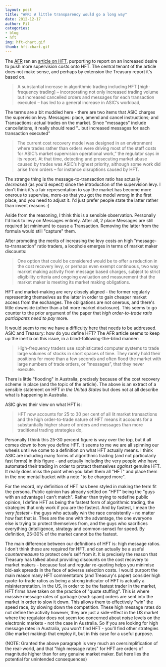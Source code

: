 ```yaml
---
layout: post
title: "AFR: A little transparency would go a long way"
date: 2012-12-17
author: Fil
categories:
- blog
- hft
img: hft-chart.gif
thumb: hft-chart.gif
---
```

The [AFR](http://www.afr.com) ran an  [article on HFT](http://afr.com/p/business/financial_services/pay_up_high_frequency_traders_told_Ft8S4siOgG5MRCofN5S6BO), purporting to report on an increased desire to push more supervision costs onto HFT. The central tenant of the article does not make sense, and perhaps by extension the Treasury report it's based on.

> A substantial increase in algorithmic trading including HFT [high-frequency trading] – incorporating not only increased trading volume but increased cancelled orders and messages for each transaction executed – has led to a general increase in ASIC’s workload,

The terms are a bit muddled here - there are two items that ASIC charges the supervision levy. Messages: place, amend and cancel instructions; and Transactions: actual trades on the market. Since "messages" include cancellations, it really should read ".. but increased messages for each transaction executed"

> The current cost recovery model was designed in an environment where trades rather than orders were driving most of the staff costs for ASIC’s market supervision operational work,” the regulator says in its report.
> At that time, detecting and prosecuting market abuse caused by trades was ASIC’s highest priority, although some work did arise from orders – for instance disruptions caused by HFT.

The strange thing is the message-to-transaction ratio has actually *decreased* (as you'd expect) since the introduction of the supervision levy. I don't think it's a fair representation to say the market has become more onerous to supervise, more-so that you got the model wrong in the first place, and you need to adjust it. I'd just prefer people state the latter rather than invent reasons :)

Aside from the reasoning, I think this is a sensible observation. Personally I'd look to levy on Messages entirely. After all, 2 place Messages are still required (at minimum) to cause a Transaction. Removing the latter from the formula would still "capture" them.

After promoting the merits of increasing the levy costs on high "message-to-transaction" ratio traders, a loophole emerges in terms of market maker discounts:

> One option that could be considered would be to offer a reduction in the cost recovery levy, or perhaps even exempt continuous, two way market making activity from message based charges, subject to strict eligibility criteria and ongoing evaluation and measurement that the market maker is meeting its market making obligations.

HFT and market-making are very closely aligned - the former regularly representing themselves as the latter in order to gain cheaper market access from the exchanges. The obligations are not onerous, and there's little downside (other than a bit more market disclosure). This seems to go counter to the prior argument of the paper that *high order-to-trade ratio participants need to pay* more.

It would seem to me we have a difficulty here that needs to be addressed. ASIC and Treasury: how do you define HFT? The AFR article seems to keep up the inertia on this issue, in a blind-following-the-blind manner:

> High-frequency traders use sophisticated computer systems to trade large volumes of stocks in short spaces of time.
> They rarely hold their positions for more than a few seconds and often flood the market with large numbers of trade orders, or “messages”, that they never execute.

There is little "flooding" in Australia, precisely because of the cost recovery scheme in place (and the topic of the article). The above is an extract of a sensible statement on HFT *in the United States* but does not at all describe what is happening in Australia.

ASIC gives their view on what HFT is:

> HFT now accounts for 25 to 30 per cent of all lit market transactions and the high order-to-trade nature of HFT means it accounts for a substantially higher share of orders and messages than more traditional trading strategies do,

Personally I think this 25-30 percent figure is way over the top, but it all comes down to how you define HFT. It seems to me we are all spinning our wheels until we come to a definition on what HFT actually means. I think ASIC are including many forms of algorithmic trading (and not particularly fast forms) in this figure - and actually including the very people who have automated their trading in order to protect themselves *against* genuine HFT. It really does miss the point when you label them all "HFT" and place them in the one mental bucket with a note "to be charged more".

For the record, my definition of HFT has been styled in making the term fit the persona. Public opinion has already settled on "HFT" being the "guys with an advantage I can't match". Rather than trying to redefine public opinion, I define HFT as being the fastest form of algorithmic trading, the strategies that only work if you are the fastest. And by fastest, I mean the *very fastest* - the guys who actually win the race consistently - no matter how fast that is. Thes are the one with the advantage, the one everyone else is trying to protect themselves from, and the guys who sacrifices everything (intelligence, strategy and common-sense) for speed. By definition, 25-30% of the market cannot be the fastest.

The main difference between our definitions of HFT is: high message ratios. I don't think these are required for HFT, and can actually be a useful *countermeasure* to protect one's self from it. It is precisely the reason that Treasury has talked about providing discounts on the cost recovery to market makers - because fast and regular re-quoting helps you minimise bid-ask spreads in the face of adverse selection costs. I would purport the main reason many HFT commentators (and Treasury's paper) consider high quote-to-trade ratios as being a strong indicator of HFT is actually a misinterpretation. In the US, in order to be the fastest trader in the market, HFT firms have taken on the practice of "quote stuffing". This is where massive message rates of garbage (read: spam) orders are sent into the market in order to slow it down. This allows them to effectively "win" the speed race, by slowing down the competition. These high message rates do not define the activity however, they are just a  side-effect in the US market where the regulator does not seem too concerned about noise levels on the electronic markets - not the case in Australia. So if you are looking for high message rates in Australia, you won't find HFT - you'll find other strategies (like market making) that employ it, but in this case for a useful purpose.

(NOTE: Granted the above paragraph is very much an oversimplification of the real-world, and that "high message rates" for HFT are orders of magnitude higher than for any genuine market maker. But here lies the potential for unintended consequences)
